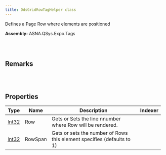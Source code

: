 ```yaml
---
title: DdsGridRowTagHelper class
---
```


Defines a Page Row where elements are positioned

**Assembly:** ASNA.QSys.Expo.Tags

<br>
<br>

## Remarks

<br>
<br>

## Properties

| Type | Name | Description | Indexer
| --- | --- | --- | --- 
| [Int32](https://docs.microsoft.com/en-us/dotnet/api/system.int32?view=net-5.0) | Row | Gets or Sets the line nnumber where Row will be rendered. | 
| [Int32](https://docs.microsoft.com/en-us/dotnet/api/system.int32?view=net-5.0) | RowSpan | Gets or sets the number of Rows this element specifies (defaults to 1) | 

<br>
<br>

